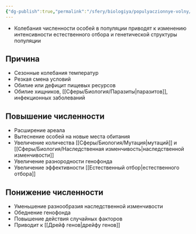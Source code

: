 ```yaml
---
{"dg-publish":true,"permalink":"/sfery/biologiya/populyaczionnye-volny/","tags":["Эволюция"]}
---
```


- Колебания численности особей в популяции приводят к изменению интенсивности естественного отбора и генетической структуры популяции 
## Причина 
- Сезонные колебания температур 
- Резкая смена условий 
- Обилие или дефицит пищевых ресурсов 
- Обилие хищников, [[Сферы/Биология/Паразиты\|паразитов]], инфекционных заболеваний 
## Повышение численности 
- Расширение ареала 
- Вытеснение особей на новые места обитания 
- Увеличение количества [[Сферы/Биология/Мутация\|мутаций]] и [[Сферы/Биология/Наследственная изменчивость\|наследственной изменчивости]]
- Увеличение разнородности генофонда 
- Увеличение эффективности [[Естественный отбор\|естественного отбора]] 
## Понижение численности 
- Уменьшение разнообразия наследственной изменчивости 
- Обеднение генофонда 
- Повышение действия случайных факторов 
- Приводит к [[Дрейф генов\|дрейфу генов]]